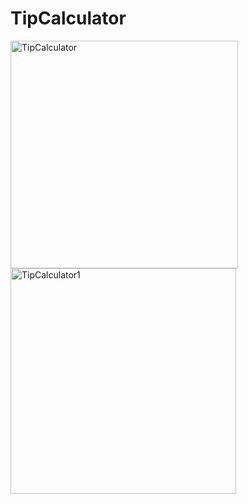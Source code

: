 # TipCalculator

<img width="364" alt="TipCalculator" src="https://github.com/aslihan-gurkan/TipCalculator/assets/28388524/1ac62122-a54a-496d-9cd1-125a8bcf0831">

<img width="361" alt="TipCalculator1" src="https://github.com/aslihan-gurkan/TipCalculator/assets/28388524/ca9efeb7-e3d7-43cd-a24b-73c8f08585de">
